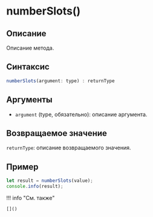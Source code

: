 # numberSlots()

## Описание
Описание метода.

## Синтаксис
```javascript
numberSlots(argument: type) : returnType
```

## Аргументы
- `argument` (type, обязательно): описание аргумента.

## Возвращаемое значение
`returnType`: описание возвращаемого значения.

## Пример
```javascript linenums="1"
let result = numberSlots(value);
console.info(result);
```

!!! info "См. также"

    []()

